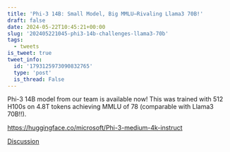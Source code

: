 ```yaml
---
title: 'Phi-3 14B: Small Model, Big MMLU—Rivaling Llama3 70B!'
draft: false
date: 2024-05-22T10:45:21+00:00
slug: '202405221045-phi3-14b-challenges-llama3-70b'
tags:
  - tweets
is_tweet: true
tweet_info:
  id: '1793125973090832765'
  type: 'post'
  is_thread: False
---
```




Phi-3 14B model from our team is available now! This was trained with 512 H100s on 4.8T tokens achieving MMLU of 78 (comparable with Llama3 70B!!).

<https://huggingface.co/microsoft/Phi-3-medium-4k-instruct>

[Discussion](https://x.com/sytelus/status/1793125973090832765)

